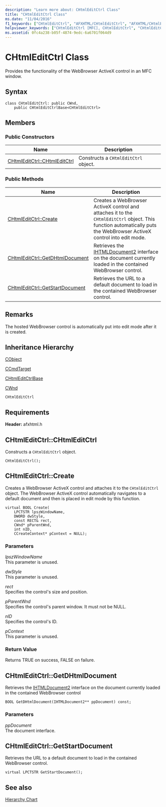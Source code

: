 ```yaml
---
description: "Learn more about: CHtmlEditCtrl Class"
title: "CHtmlEditCtrl Class"
ms.date: "11/04/2016"
f1_keywords: ["CHtmlEditCtrl", "AFXHTML/CHtmlEditCtrl", "AFXHTML/CHtmlEditCtrl::CHtmlEditCtrl", "AFXHTML/CHtmlEditCtrl::Create", "AFXHTML/CHtmlEditCtrl::GetDHtmlDocument", "AFXHTML/CHtmlEditCtrl::GetStartDocument"]
helpviewer_keywords: ["CHtmlEditCtrl [MFC], CHtmlEditCtrl", "CHtmlEditCtrl [MFC], Create", "CHtmlEditCtrl [MFC], GetDHtmlDocument", "CHtmlEditCtrl [MFC], GetStartDocument"]
ms.assetid: 0fc4a238-b05f-4874-9edc-6a6701f064d9
---
```

# CHtmlEditCtrl Class

Provides the functionality of the WebBrowser ActiveX control in an MFC window.

## Syntax

```
class CHtmlEditCtrl: public CWnd,
    public CHtmlEditCtrlBase<CHtmlEditCtrl>
```

## Members

### Public Constructors

|Name|Description|
|----------|-----------------|
|[CHtmlEditCtrl::CHtmlEditCtrl](#chtmleditctrl)|Constructs a `CHtmlEditCtrl` object.|

### Public Methods

|Name|Description|
|----------|-----------------|
|[CHtmlEditCtrl::Create](#create)|Creates a WebBrowser ActiveX control and attaches it to the `CHtmlEditCtrl` object. This function automatically puts the WebBrowser ActiveX control into edit mode.|
|[CHtmlEditCtrl::GetDHtmlDocument](#getdhtmldocument)|Retrieves the [IHTMLDocument2](/previous-versions/windows/internet-explorer/ie-developer/platform-apis/aa752574\(v=vs.85\)) interface on the document currently loaded in the contained WebBrowser control.|
|[CHtmlEditCtrl::GetStartDocument](#getstartdocument)|Retrieves the URL to a default document to load in the contained WebBrowser control.|

## Remarks

The hosted WebBrowser control is automatically put into edit mode after it is created.

## Inheritance Hierarchy

[CObject](../../mfc/reference/cobject-class.md)

[CCmdTarget](../../mfc/reference/ccmdtarget-class.md)

[CHtmlEditCtrlBase](../../mfc/reference/chtmleditctrlbase-class.md)

[CWnd](../../mfc/reference/cwnd-class.md)

`CHtmlEditCtrl`

## Requirements

**Header:** afxhtml.h

## <a name="chtmleditctrl"></a> CHtmlEditCtrl::CHtmlEditCtrl

Constructs a `CHtmlEditCtrl` object.

```
CHtmlEditCtrl();
```

## <a name="create"></a> CHtmlEditCtrl::Create

Creates a WebBrowser ActiveX control and attaches it to the `CHtmlEditCtrl` object. The WebBrowser ActiveX control automatically navigates to a default document and then is placed in edit mode by this function.

```
virtual BOOL Create(
    LPCTSTR lpszWindowName,
    DWORD dwStyle,
    const RECT& rect,
    CWnd* pParentWnd,
    int nID,
    CCreateContext* pContext = NULL);
```

### Parameters

*lpszWindowName*<br/>
This parameter is unused.

*dwStyle*<br/>
This parameter is unused.

*rect*<br/>
Specifies the control's size and position.

*pParentWnd*<br/>
Specifies the control's parent window. It must not be NULL.

*nID*<br/>
Specifies the control's ID.

*pContext*<br/>
This parameter is unused.

### Return Value

Returns TRUE on success, FALSE on failure.

## <a name="getdhtmldocument"></a> CHtmlEditCtrl::GetDHtmlDocument

Retrieves the [IHTMLDocument2](/previous-versions/windows/internet-explorer/ie-developer/platform-apis/aa752574\(v=vs.85\)) interface on the document currently loaded in the contained WebBrowser control

```
BOOL GetDHtmlDocument(IHTMLDocument2** ppDocument) const;
```

### Parameters

*ppDocument*<br/>
The document interface.

## <a name="getstartdocument"></a> CHtmlEditCtrl::GetStartDocument

Retrieves the URL to a default document to load in the contained WebBrowser control.

```
virtual LPCTSTR GetStartDocument();
```

## See also

[Hierarchy Chart](../../mfc/hierarchy-chart.md)
